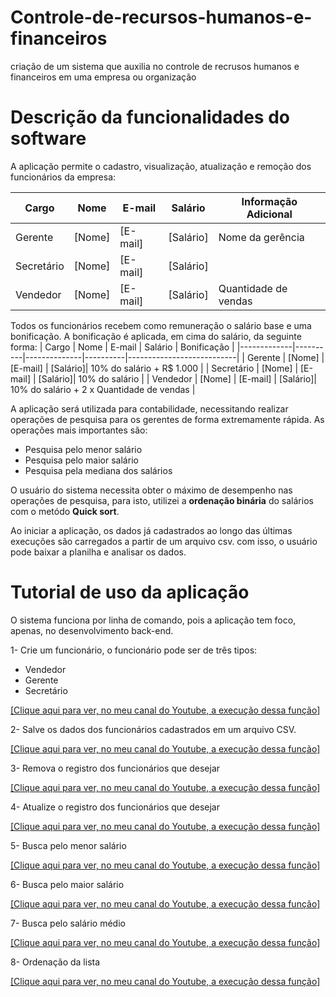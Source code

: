 # Controle-de-recursos-humanos-e-financeiros
criação de um sistema  que auxilia no controle de recrusos humanos e financeiros em uma empresa ou organização

# Descrição da funcionalidades do software


A aplicação  permite o cadastro, visualização, atualização e remoção dos funcionários da empresa: 

| Cargo       | Nome     | E-mail       | Salário  | Informação Adicional      |
|-------------|----------|--------------|----------|---------------------------|
| Gerente     | [Nome]   | [E-mail]     | [Salário]| Nome da gerência          |
| Secretário  | [Nome]   | [E-mail]     | [Salário]|                           |
| Vendedor    | [Nome]   | [E-mail]     | [Salário]| Quantidade de vendas      |



Todos os funcionários recebem como remuneração o salário base e uma bonificação. A bonificação é aplicada, em cima do salário, da seguinte forma:
| Cargo       | Nome     | E-mail       | Salário  | Bonificação               |
|-------------|----------|--------------|----------|---------------------------|
| Gerente     | [Nome]   | [E-mail]     | [Salário]| 10% do salário + R$ 1.000 |
| Secretário  | [Nome]   | [E-mail]     | [Salário]| 10% do salário            |
| Vendedor    | [Nome]   | [E-mail]     | [Salário]| 10% do salário + 2 x Quantidade de vendas |

A aplicação será utilizada para contabilidade, necessitando realizar operações de pesquisa para os gerentes de forma extremamente rápida. As operações mais importantes são:
- Pesquisa pelo menor salário
- Pesquisa pelo maior salário
- Pesquisa pela mediana dos salários

O usuário do sistema necessita obter o máximo de desempenho nas operações de pesquisa, para isto, utilizei a **ordenação binária** do salários com o metódo **Quick sort**.


Ao iniciar a aplicação, os dados já cadastrados ao longo das últimas execuções são carregados a partir de um arquivo csv.
com isso, o usuário pode baixar a planilha e analisar os dados.


# Tutorial de uso da aplicação

O sistema funciona por linha de comando, pois a aplicação tem foco, apenas, no desenvolvimento back-end.


1- Crie um funcionário, o funcionário pode ser de três tipos:
- Vendedor
- Gerente
- Secretário

[[Clique aqui para ver, no meu canal do Youtube, a execução dessa função]](https://www.youtube.com/watch?v=ycesdyiZGRk)


2- Salve os dados dos funcionários cadastrados em um arquivo CSV.

[[Clique aqui para ver, no meu canal do Youtube, a execução dessa função]](https://www.youtube.com/watch?v=NAAkIfLU3Qc)


3- Remova o registro dos funcionários que desejar

[[Clique aqui para ver, no meu canal do Youtube, a execução dessa função]](https://www.youtube.com/watch?v=VOxP_RJ8zQc)

4- Atualize o registro dos funcionários que desejar

[[Clique aqui para ver, no meu canal do Youtube, a execução dessa função]](https://youtu.be/9WJlcMV-MpM)

5- Busca pelo menor salário

[[Clique aqui para ver, no meu canal do Youtube, a execução dessa função]](https://youtu.be/AwxTV0xR71Q)

6- Busca pelo maior salário

[[Clique aqui para ver, no meu canal do Youtube, a execução dessa função]](https://www.youtube.com/watch?v=AwxTV0xR71Q)

7- Busca pelo salário médio

[[Clique aqui para ver, no meu canal do Youtube, a execução dessa função]](https://youtu.be/qQ4e36506_4)


8- Ordenação da lista

[[Clique aqui para ver, no meu canal do Youtube, a execução dessa função]](https://www.youtube.com/watch?v=5q1Pzpltq9Q)

